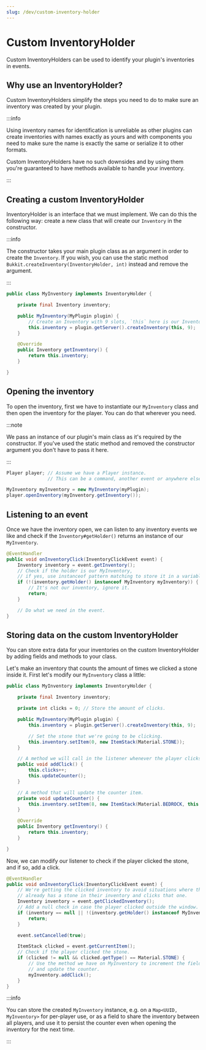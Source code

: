 ```yaml
---
slug: /dev/custom-inventory-holder
---
```


# Custom InventoryHolder

Custom InventoryHolders can be used to identify your plugin's inventories in events.

## Why use an InventoryHolder?

Custom InventoryHolders simplify the steps you need to do to make sure an inventory was created by your plugin.

:::info

Using inventory names for identification is unreliable as other plugins can create inventories with names exactly as yours
and with components you need to make sure the name is exactly the same or serialize it to other formats.

Custom InventoryHolders have no such downsides and by using them you're guaranteed to have methods available to handle your inventory.

:::

## Creating a custom InventoryHolder

InventoryHolder is an interface that we must implement.
We can do this the following way: create a new class that will create our `Inventory` in the constructor.

:::info

The constructor takes your main plugin class as an argument in order to create the `Inventory`.
If you wish, you can use the static method `Bukkit.createInventory(InventoryHolder, int)` instead and remove the argument.

:::

```java
public class MyInventory implements InventoryHolder {

	private final Inventory inventory;

	public MyInventory(MyPlugin plugin) {
		// Create an Inventory with 9 slots, `this` here is our InventoryHolder.
		this.inventory = plugin.getServer().createInventory(this, 9);
	}

	@Override
	public Inventory getInventory() {
		return this.inventory;
	}

}
```

## Opening the inventory

To open the inventory, first we have to instantiate our `MyInventory` class and then open the inventory for the player.
You can do that wherever you need.

:::note

We pass an instance of our plugin's main class as it's required by the constructor. If you've used the static method and removed the constructor
argument you don't have to pass it here.

:::

```java
Player player; // Assume we have a Player instance.
               // This can be a command, another event or anywhere else you have a Player.

MyInventory myInventory = new MyInventory(myPlugin);
player.openInventory(myInventory.getInventory());
```

## Listening to an event

Once we have the inventory open, we can listen to any inventory events we like and check if the `Inventory#getHolder()`
returns an instance of our `MyInventory`.

```java
@EventHandler
public void onInventoryClick(InventoryClickEvent event) {
	Inventory inventory = event.getInventory();
	// Check if the holder is our MyInventory,
	// if yes, use instanceof pattern matching to store it in a variable immediately.
	if (!(inventory.getHolder() instanceof MyInventory myInventory)) {
		// It's not our inventory, ignore it.
		return;
	}

	// Do what we need in the event.
}
```

## Storing data on the custom InventoryHolder

You can store extra data for your inventories on the custom InventoryHolder by adding fields and methods to your class.

Let's make an inventory that counts the amount of times we clicked a stone inside it.
First let's modify our `MyInventory` class a little:

```java
public class MyInventory implements InventoryHolder {

	private final Inventory inventory;

	private int clicks = 0; // Store the amount of clicks.

	public MyInventory(MyPlugin plugin) {
		this.inventory = plugin.getServer().createInventory(this, 9);

		// Set the stone that we're going to be clicking.
		this.inventory.setItem(0, new ItemStack(Material.STONE));
	}

	// A method we will call in the listener whenever the player clicks the stone.
	public void addClick() {
		this.clicks++;
		this.updateCounter();
	}

	// A method that will update the counter item.
	private void updateCounter() {
		this.inventory.setItem(8, new ItemStack(Material.BEDROCK, this.clicks));
	}

	@Override
	public Inventory getInventory() {
		return this.inventory;
	}

}
```

Now, we can modify our listener to check if the player clicked the stone, and if so, add a click.

```java
@EventHandler
public void onInventoryClick(InventoryClickEvent event) {
	// We're getting the clicked inventory to avoid situations where the player
	// already has a stone in their inventory and clicks that one.
	Inventory inventory = event.getClickedInventory();
	// Add a null check in case the player clicked outside the window.
	if (inventory == null || !(inventory.getHolder() instanceof MyInventory myInventory)) {
		return;
	}

	event.setCancelled(true);

	ItemStack clicked = event.getCurrentItem();
	// Check if the player clicked the stone.
	if (clicked != null && clicked.getType() == Material.STONE) {
		// Use the method we have on MyInventory to increment the field
		// and update the counter.
		myInventory.addClick();
	}
}
```

:::info

You can store the created `MyInventory` instance, e.g. on a `Map<UUID, MyInventory>` for per-player use, or as a field to share the inventory between
all players, and use it to persist the counter even when opening the inventory for the next time.

:::